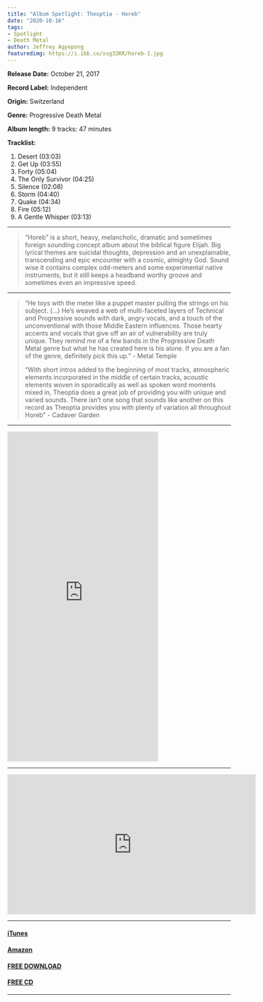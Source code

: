 ```yaml
---
title: "Album Spotlight: Theoptia - Horeb"
date: "2020-10-16"
tags:
- Spotlight
- Death Metal
author: Jeffrey Agyepong
featuredimg: https://i.ibb.co/xsg32KR/horeb-1.jpg
---
```


**Release Date:** October 21, 2017

**Record Label:** Independent

**Origin:** Switzerland

**Genre:** Progressive Death Metal

**Album length:** 9 tracks: 47 minutes

**Tracklist:**

1. Desert (03:03) 
2. Get Up (03:55) 
3. Forty (05:04) 
4. The Only Survivor (04:25)
5. Silence (02:08)
6. Storm (04:40) 
7. Quake (04:34)
8. Fire (05:12)
9. A Gentle Whisper (03:13)

<hr>

> “Horeb” is a short, heavy, melancholic, dramatic and sometimes foreign sounding concept album about the biblical figure Elijah. Big lyrical themes are suicidal thoughts, depression and an unexplainable, transcending and epic encounter with a cosmic, almighty God. Sound wise it contains complex odd-meters and some experimental native instruments, but it still keeps a headband worthy groove and sometimes even an impressive speed.

* * *

> “He toys with the meter like a puppet master pulling the strings on his subject. (…) He’s weaved a web of multi-faceted layers of Technical and Progressive sounds with dark, angry vocals, and a touch of the unconventional with those Middle Eastern influences. Those hearty accents and vocals that give off an air of vulnerability are truly unique. They remind me of a few bands in the Progressive Death Metal genre but what he has created here is his alone. If you are a fan of the genre, definitely pick this up.” - Metal Temple
> 
> “With short intros added to the beginning of most tracks, atmospheric elements incorporated in the middle of certain tracks, acoustic elements woven in sporadically as well as spoken word moments mixed in, Theoptia does a great job of providing you with unique and varied sounds. There isn’t one song that sounds like another on this record as Theoptia provides you with plenty of variation all throughout Horeb” - Cadaver Garden

* * *

<iframe style="border: 0; width: 340px; height: 743px;" src="https://bandcamp.com/EmbeddedPlayer/album=2895668823/size=large/bgcol=ffffff/linkcol=0687f5/transparent=true/" seamless><a href="https://theoptiamusic.bandcamp.com/album/horeb">Horeb by Theoptia</a></iframe>

* * *

<div class="video-container">
<iframe src="https://www.youtube.com/embed/i1fiIdfN-0U" width="560" height="315" frameborder="0"></iframe>
</div>

* * *

#### [iTunes](https://music.apple.com/ca/album/horeb/1275753201)

#### [Amazon](https://www.amazon.com/Horeb-Theoptia/dp/B0755S22V1/ref=sr_1_1?dchild=1&keywords=theoptia+horeb&qid=1602726805&sr=8-1)

#### [FREE DOWNLOAD](https://mailchi.mp/65ecfd676a69/theoptia-free-album-download?fbclid=IwAR2bqAobLkSvJpVf7wyNsA1EtJebhs2Hhp9NcjYD2ucsNAKHxYoEuVczwLQ)

#### [FREE CD](https://www.theoptiamusic.com/free-cds)

* * *
